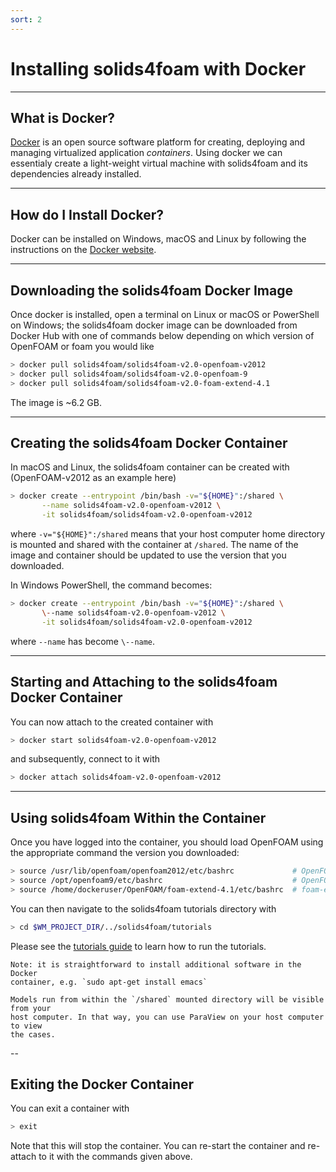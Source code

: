 ```yaml
---
sort: 2
---
```


# Installing solids4foam with Docker

---

## What is Docker?

[Docker](https://www.docker.com) is an open source software platform for
creating, deploying and managing virtualized application _containers_. Using
docker we can essentialy create a light-weight virtual machine with solids4foam
and its dependencies already installed.

---

## How do I Install Docker?

Docker can be installed on Windows, macOS and Linux by following the
instructions on the [Docker website](https://docs.docker.com/get-docker/).

---

## Downloading the solids4foam Docker Image

Once docker is installed, open a terminal on Linux or macOS or PowerShell on
Windows; the solids4foam docker image can be downloaded from Docker Hub with one
of commands below depending on which version of OpenFOAM or foam you would like

```bash
> docker pull solids4foam/solids4foam-v2.0-openfoam-v2012
> docker pull solids4foam/solids4foam-v2.0-openfoam-9
> docker pull solids4foam/solids4foam-v2.0-foam-extend-4.1
```

The image is ~6.2 GB.

---

## Creating the solids4foam Docker Container

In macOS and Linux, the solids4foam container can be created with
(OpenFOAM-v2012 as an example here)

```bash
> docker create --entrypoint /bin/bash -v="${HOME}":/shared \
       --name solids4foam-v2.0-openfoam-v2012 \
       -it solids4foam/solids4foam-v2.0-openfoam-v2012
```

where `-v="${HOME}":/shared` means that your host computer home directory is
mounted and shared with the container at `/shared`. The name of the image and
container should be updated to use the version that you downloaded.

In Windows PowerShell, the command becomes:

```bash
> docker create --entrypoint /bin/bash -v="${HOME}":/shared \
       \--name solids4foam-v2.0-openfoam-v2012 \
       -it solids4foam/solids4foam-v2.0-openfoam-v2012
```

where `--name` has become `\--name`.

---

## Starting and Attaching to the solids4foam Docker Container

You can now attach to the created container with

```bash
> docker start solids4foam-v2.0-openfoam-v2012
```

and subsequently, connect to it with

```bash
> docker attach solids4foam-v2.0-openfoam-v2012
```

---

## Using solids4foam Within the Container

Once you have logged into the container, you should load OpenFOAM using the
appropriate command the version you downloaded:

```bash
> source /usr/lib/openfoam/openfoam2012/etc/bashrc             # OpenFOAM-v2012
> source /opt/openfoam9/etc/bashrc                             # OpenFOAM-9
> source /home/dockeruser/OpenFOAM/foam-extend-4.1/etc/bashrc  # foam-extend-4.1
```

You can then navigate to the solids4foam tutorials directory with

```bash
> cd $WM_PROJECT_DIR/../solids4foam/tutorials
```

Please see the [tutorials guide](../tutorials/README.md) to learn how to run the
tutorials.

```tip
Note: it is straightforward to install additional software in the Docker
container, e.g. `sudo apt-get install emacs`
```

```tip
Models run from within the `/shared` mounted directory will be visible from your
host computer. In that way, you can use ParaView on your host computer to view
the cases.
```

--

## Exiting the Docker Container

You can exit a container with

```bash
> exit
```

Note that this will stop the container. You can re-start the container and
re-attach to it with the commands given above.
